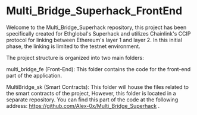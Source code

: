 # Multi_Bridge_Superhack_FrontEnd

Welcome to the Multi_Bridge_Superhack repository, this project has been specifically created for Ethglobal's Superhack and utilizes Chainlink's CCIP protocol for linking between Ethereum's layer 1 and layer 2. In this initial phase, the linking is limited to the testnet environment.

The project structure is organized into two main folders:

multi_bridge_fe (Front-End): This folder contains the code for the front-end part of the application. 

MultiBridge_sk (Smart Contracts): This folder will house the files related to the smart contracts of the project, However, this folder is located in a separate repository. You can find this part of the code at the following address: https://github.com/Alex-0x/Multi_Bridge_Superhack .
